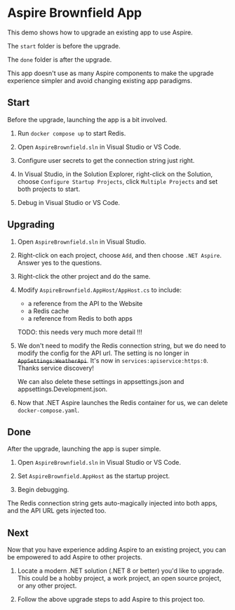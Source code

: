 Aspire Brownfield App
=====================

This demo shows how to upgrade an existing app to use Aspire.

The `start` folder is before the upgrade.

The `done` folder is after the upgrade.

This app doesn't use as many Aspire components to make the upgrade experience simpler and avoid changing existing app paradigms.


Start
-----

Before the upgrade, launching the app is a bit involved.

1. Run `docker compose up` to start Redis.

2. Open `AspireBrownfield.sln` in Visual Studio or VS Code.

3. Configure user secrets to get the connection string just right.

4. In Visual Studio, in the Solution Explorer, right-click on the Solution, choose `Configure Startup Projects`, click `Multiple Projects` and set both projects to start.

5. Debug in Visual Studio or VS Code.


Upgrading
---------

1. Open `AspireBrownfield.sln` in Visual Studio.

2. Right-click on each project, choose `Add`, and then choose `.NET Aspire`.  Answer yes to the questions.

3. Right-click the other project and do the same.

4. Modify `AspireBrownfield.AppHost/AppHost.cs` to include:

   - a reference from the API to the Website
   - a Redis cache
   - a reference from Redis to both apps

   TODO: this needs very much more detail !!!

5. We don't need to modify the Redis connection string, but we do need to modify the config for the API url.  The setting is no longer in ~~`AppSettings:WeatherApi`~~.  It's now in `services:apiservice:https:0`.  Thanks service discovery!

   We can also delete these settings in appsettings.json and appsettings.Development.json.

6. Now that .NET Aspire launches the Redis container for us, we can delete `docker-compose.yaml`.


Done
----

After the upgrade, launching the app is super simple.

1. Open `AspireBrownfield.sln` in Visual Studio or VS Code.

2. Set `AspireBrownfield.AppHost` as the startup project.

3. Begin debugging.

The Redis connection string gets auto-magically injected into both apps, and the API URL gets injected too.


Next
----

Now that you have experience adding Aspire to an existing project, you can be empowered to add Aspire to other projects.

1. Locate a modern .NET solution (.NET 8 or better) you'd like to upgrade.  This could be a hobby project, a work project, an open source project, or any other project.

2. Follow the above upgrade steps to add Aspire to this project too.
